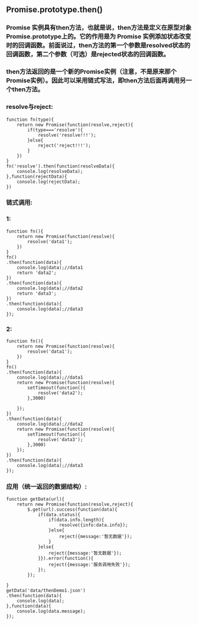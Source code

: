 ## Promise.prototype.then()
### Promise 实例具有then方法，也就是说，then方法是定义在原型对象Promise.prototype上的。它的作用是为 Promise 实例添加状态改变时的回调函数。前面说过，then方法的第一个参数是resolved状态的回调函数，第二个参数（可选）是rejected状态的回调函数。
### then方法返回的是一个新的Promise实例（注意，不是原来那个Promise实例）。因此可以采用链式写法，即then方法后面再调用另一个then方法。
### resolve与reject:
```
function fn(type){
    return new Promise(function(resolve,reject){
        if(type==='resolve'){
            resolve('resolve!!!');
        }else{
            reject('reject!!!');
        }
    })
}
fn('resolve').then(function(resolveData){
    console.log(resolveData);
},function(rejectData){
    console.log(rejectData);
})
```
### 链式调用:
### 1:
```
function fn(){
    return new Promise(function(resolve){
        resolve('data1');
    })
}
fn()
.then(function(data){
    console.log(data);//data1
    return 'data2';
})
.then(function(data){
    console.log(data);//data2
    return 'data3';
})
.then(function(data){
    console.log(data);//data3
});
```
### 2:
```
function fn(){
    return new Promise(function(resolve){
        resolve('data1');
    })
}
fn()
.then(function(data){
    console.log(data);//data1
    return new Promise(function(resolve){
        setTimeout(function(){
            resolve('data2');
        },3000)

    });
})
.then(function(data){
    console.log(data);//data2
    return new Promise(function(resolve){
        setTimeout(function(){
            resolve('data3');
        },3000)
    });
})
.then(function(data){
    console.log(data);//data3
});
```

### 应用（统一返回的数据结构）:
```
function getData(url){
    return new Promise(function(resolve,reject){
        $.get(url).success(function(data){
            if(data.status){
                if(data.info.length){
                    resolve({info:data.info});
                }else{
                    reject({message:'暂无数据'});
                }
            }else{
                reject({message:'暂无数据'});
            }}).error(function(){
                reject({message:'服务调用失败'});
            });
        });

}
getData('data/thenDemo1.json')
.then(function(data){
    console.log(data);
},function(data){
    console.log(data.message);
});
```